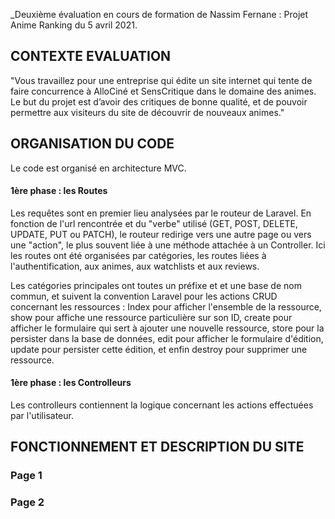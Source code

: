 \_Deuxième évaluation en cours de formation de Nassim Fernane : Projet Anime Ranking du 5 avril 2021.

## **CONTEXTE EVALUATION**

"Vous travaillez pour une entreprise qui édite un site internet qui tente de faire concurrence à AlloCiné et SensCritique dans le domaine des animes. Le but du projet est d’avoir des critiques de bonne qualité, et de pouvoir permettre aux visiteurs du site de découvrir de nouveaux animes."

## **ORGANISATION DU CODE**

Le code est organisé en architecture MVC.

#### 1ère phase : les Routes

Les requêtes sont en premier lieu analysées par le routeur de Laravel. En fonction de l'url rencontrée et du "verbe" utilisé (GET, POST, DELETE, UPDATE, PUT ou PATCH), le routeur redirige vers une autre page ou vers une "action", le plus souvent liée à une méthode attachée à un Controller. Ici les routes ont été organisées par catégories, les routes liées à l'authentification, aux animes, aux watchlists et aux reviews.

Les catégories principales ont toutes un préfixe et et une base de nom commun, et suivent la convention Laravel pour les actions CRUD concernant les ressources : Index pour afficher l'ensemble de la ressource, show pour affiche une ressource particulière sur son ID, create pour afficher le formulaire qui sert à ajouter une nouvelle ressource, store pour la persister dans la base de données, edit pour afficher le formulaire d'édition, update pour persister cette édition, et enfin destroy pour supprimer une ressource.

#### 1ère phase : les Controlleurs

Les controlleurs contiennent la logique concernant les actions effectuées par l'utilisateur.

## **FONCTIONNEMENT ET DESCRIPTION DU SITE**

### Page 1

### Page 2
